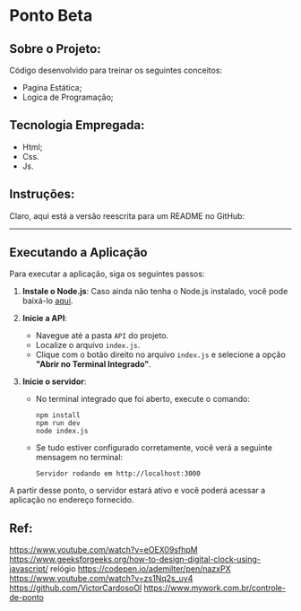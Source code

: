 # Ponto Beta

## Sobre o Projeto:

Código desenvolvido para treinar os seguintes conceitos:
- Pagina Estática;
- Logica de Programação;

## Tecnologia Empregada:

- Html;
- Css.
- Js.

## Instruções:
Claro, aqui está a versão reescrita para um README no GitHub:

---

## Executando a Aplicação

Para executar a aplicação, siga os seguintes passos:

1. **Instale o Node.js**: Caso ainda não tenha o Node.js instalado, você pode baixá-lo [aqui](https://nodejs.org/).

2. **Inicie a API**:
   - Navegue até a pasta `API` do projeto.
   - Localize o arquivo `index.js`.
   - Clique com o botão direito no arquivo `index.js` e selecione a opção **"Abrir no Terminal Integrado"**.

3. **Inicie o servidor**:
   - No terminal integrado que foi aberto, execute o comando:
     ```
     npm install
     npm run dev
     node index.js
     ```
   - Se tudo estiver configurado corretamente, você verá a seguinte mensagem no terminal:
     ```
     Servidor rodando em http://localhost:3000
     ```

A partir desse ponto, o servidor estará ativo e você poderá acessar a aplicação no endereço fornecido.


## Ref:
https://www.youtube.com/watch?v=eOEX09sfhpM
https://www.geeksforgeeks.org/how-to-design-digital-clock-using-javascript/
relógio https://codepen.io/ademilter/pen/nazxPX
https://www.youtube.com/watch?v=zs1Nq2s_uy4
https://github.com/VictorCardosoOl
https://www.mywork.com.br/controle-de-ponto




